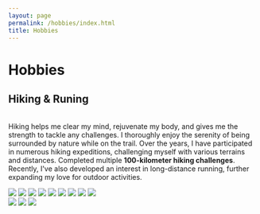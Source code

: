 ```yaml
---
layout: page
permalink: /hobbies/index.html
title: Hobbies
---
```


# Hobbies

## Hiking & Runing
<br>Hiking helps me clear my mind, rejuvenate my body, and gives me the strength to tackle any challenges. I thoroughly enjoy the serenity of being surrounded by nature while on the trail. Over the years, I have participated in numerous hiking expeditions, challenging myself with various terrains and distances. Completed multiple **100-kilometer hiking challenges**. Recently, I've also developed an interest in long-distance running, further expanding my love for outdoor activities.<br>
<div class="third">
<img src="/images/hiking_1.jpg">
<img src="/images/hiking_3.jpg">
<img src="/images/hiking_2.jpg">
<img src="/images/hiking_4.jpg">
<img src="/images/hiking_6.jpg">
<img src="/images/hiking_5.jpg">
<img src="/images/hiking_7.jpg">
<img src="/images/hiking_9.jpg">
<img src="/images/hiking_8.jpg">
</div>
<div class="third">
<img src="/images/hiking_10.jpg">
<img src="/images/hiking_13.jpg">
<img src="/images/hiking_11.jpg">
</div>